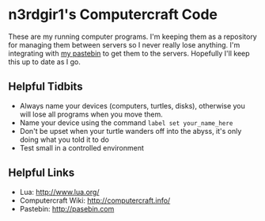 # n3rdgir1's Computercraft Code

These are my running computer programs. I'm keeping them as a repository for managing them between servers so I never really lose anything. I'm integrating with [my pastebin](http://pastebin.com/u/n3rdgir1) to get them to the servers. Hopefully I'll keep this up to date as I go.

## Helpful Tidbits

* Always name your devices (computers, turtles, disks), otherwise you will lose all programs when you move them.
 * Name your device using the command `label set your_name_here`
* Don't be upset when your turtle wanders off into the abyss, it's only doing what you told it to do
 * Test small in a controlled environment
 
## Helpful Links

* Lua: http://www.lua.org/
* Computercraft Wiki: http://computercraft.info/
* Pastebin: http://pasebin.com
